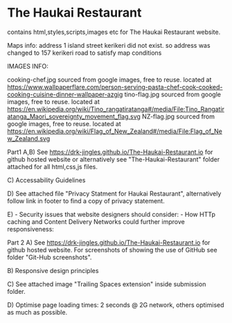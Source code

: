 # The Haukai Restaurant
contains html,styles,scripts,images etc for The Haukai Restaurant website.


Maps info:
address 1 island street kerikeri did not exist. so address was changed to 157 kerikeri road to satisfy map conditions

IMAGES INFO:

cooking-chef.jpg sourced from google images, free to reuse. located at https://www.wallpaperflare.com/person-serving-pasta-chef-cook-cooked-cooking-cuisine-dinner-wallpaper-azgig
tino-flag.jpg sourced from google images, free to reuse. located at https://en.wikipedia.org/wiki/Tino_rangatiratanga#/media/File:Tino_Rangatiratanga_Maori_sovereignty_movement_flag.svg
NZ-flag.jpg sourced from google images, free to reuse. located at https://en.wikipedia.org/wiki/Flag_of_New_Zealand#/media/File:Flag_of_New_Zealand.svg


Part1
A,B) See https://drk-jingles.github.io/The-Haukai-Restaurant.io for github hosted website or alternatively see "The-Haukai-Restaurant" folder attached for all html,css,js files.

C)  Accessability Guidelines



D)  See attached file "Privacy Statment for Haukai Restaurant", alternatively follow link in footer to find a copy of privacy statement.

E)  - Security issues that website designers should consider:
    - How HTTp caching and Content Delivery Networks could further improve responsiveness:


Part 2
A)  See https://drk-jingles.github.io/The-Haukai-Restaurant.io for github hosted website.
    For screenshots of showing the use of GitHub see folder "Git-Hub screenshots".

B)  Responsive design principles

C)  See attached image "Trailing Spaces extension" inside submission folder.

D)  Optimise page loading times: 2 seconds @ 2G network, others optimised as much as possible.